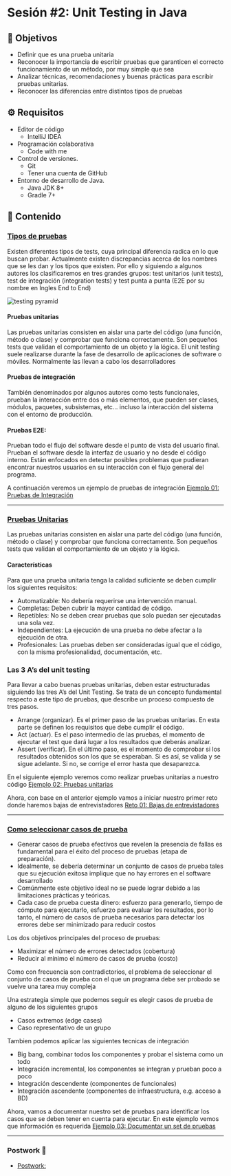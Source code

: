 # Sesión #2: Unit Testing in Java

## :dart: Objetivos

- Definir que es una prueba unitaria
- Reconocer la importancia de escribir pruebas que garanticen el correcto funcionamiento de un método, por muy simple
  que sea
- Analizar técnicas, recomendaciones y buenas prácticas para escribir pruebas unitarias.
- Reconocer las diferencias entre distintos tipos de pruebas

## ⚙ Requisitos

- Editor de código
  - IntelliJ IDEA
- Programación colaborativa
  - Code with me
- Control de versiones.
  - Git
  - Tener una cuenta de GitHub
- Entorno de desarrollo de Java.
  - Java JDK 8+
  - Gradle 7+

## 📂 Contenido

### <ins>Tipos de pruebas</ins>

Existen diferentes tipos de tests, cuya principal diferencia radica en lo que buscan probar. Actualmente existen discrepancias acerca de los nombres que se les dan y los tipos que existen. Por ello y siguiendo a algunos autores los clasificaremos en tres grandes grupos: test unitarios (unit tests), test de integración (integration tests) y test punta a punta (E2E por su nombre en Ingles End to End)

![testing pyramid](https://raw.githubusercontent.com/beduExpert/Java-Testing-2021/main/Sesion-02/Ejemplo-01/assets/testing%20pyramif.png)


#### Pruebas unitarias

Las pruebas unitarias consisten en aislar una parte del código (una función, método o clase) y comprobar que funciona correctamente. Son pequeños tests que validan el comportamiento de un objeto y la lógica.
El unit testing suele realizarse durante la fase de desarrollo de aplicaciones de software o móviles. Normalmente las llevan a cabo los desarrolladores


#### Pruebas de integración

También denominados por algunos autores como tests funcionales, prueban la interacción entre dos o más elementos, que pueden ser clases, módulos, paquetes, subsistemas, etc… incluso la interacción del sistema con el entorno de producción.

#### Pruebas E2E:
Prueban todo el flujo del software desde el punto de vista del usuario final. Prueban el software desde la interfaz de usuario y no desde el código interno. Están enfocados en detectar posibles problemas que pudieran encontrar nuestros usuarios en su interacción con el flujo general del programa.

A continuación veremos un ejemplo de pruebas de integración [Ejemplo 01: Pruebas de Integración](./Ejemplo-01)

---

### <ins>Pruebas Unitarias</ins>

Las pruebas unitarias consisten en aislar una parte del código (una función, método o clase) y
comprobar que funciona correctamente. Son pequeños tests que validan el comportamiento de un
objeto y la lógica.

#### Características
Para que una prueba unitaria tenga la calidad suficiente se deben cumplir los siguientes requisitos:

- Automatizable: No debería requerirse una intervención manual.
- Completas: Deben cubrir la mayor cantidad de código.
- Repetibles: No se deben crear pruebas que solo puedan ser ejecutadas una sola vez.
- Independientes: La ejecución de una prueba no debe afectar a la ejecución de otra.
- Profesionales: Las pruebas deben ser consideradas igual que el código, con la misma
profesionalidad, documentación, etc.


### Las 3 A’s del unit testing

Para llevar a cabo buenas pruebas unitarias, deben estar estructuradas siguiendo las tres A’s del Unit
Testing. Se trata de un concepto fundamental respecto a este tipo de pruebas, que describe un proceso
compuesto de tres pasos.

- Arrange (organizar). Es el primer paso de las pruebas unitarias. En esta parte se definen los
requisitos que debe cumplir el código.
- Act (actuar). Es el paso intermedio de las pruebas, el momento de ejecutar el test que dará
lugar a los resultados que deberás analizar.
- Assert (verificar). En el último paso, es el momento de comprobar si los resultados obtenidos
son los que se esperaban. Si es así, se valida y se sigue adelante. Si no, se corrige el error hasta
que desaparezca.

En el siguiente ejemplo veremos como realizar pruebas unitarias a nuestro código [Ejemplo 02: Pruebas unitarias](./Ejemplo-02)

Ahora, con base en el anterior ejemplo vamos a iniciar nuestro primer reto donde haremos bajas de entrevistadores [Reto 01: Bajas de entrevistadores](./Reto-01)

---

### <ins>Como seleccionar casos de prueba</ins>

- Generar casos de prueba efectivos que revelen la presencia de fallas es fundamental para el éxito del proceso de pruebas (etapa de preparación).
- Idealmente, se debería determinar un conjunto de casos de prueba tales que su ejecución exitosa implique que no hay errores en el software desarrollado
- Comúnmente este objetivo ideal no se puede lograr debido a las limitaciones prácticas y teóricas.
- Cada caso de prueba cuesta dinero: esfuerzo para generarlo, tiempo de cómputo para ejecutarlo, esfuerzo para evaluar los resultados, por lo tanto, el número de casos de prueba necesarios para detectar los errores debe ser minimizado para reducir costos

Los dos objetivos principales del proceso de pruebas:
- Maximizar el número de errores detectados (cobertura)
- Reducir al mínimo el número de casos de prueba (costo)

Como con frecuencia son contradictorios, el problema de seleccionar el conjunto de casos de prueba con el que un programa debe ser probado se vuelve una tarea muy compleja

Una estrategia simple que podemos seguir es elegir casos de prueba de alguno de los siguientes grupos

- Casos extremos (edge cases)
- Caso representativo de un grupo

Tambien podemos aplicar las siguientes tecnicas de integración

- Big bang, combinar todos los componentes y probar el sistema como un todo
- Integración incremental, los componentes se integran y prueban poco a poco
- Integración descendente (componentes de funcionales)
- Integración ascendente (componentes de infraestructura, e.g. acceso a BD)


Ahora, vamos a documentar nuestro set de pruebas para identificar los casos que se deben tener en cuenta para ejecutar. En este ejemplo vemos que información es requerida [Ejemplo 03: Documentar un set de pruebas](./Ejemplo-03)

---

### Postwork :memo:

- [Postwork:](./Postwork/README.md)




